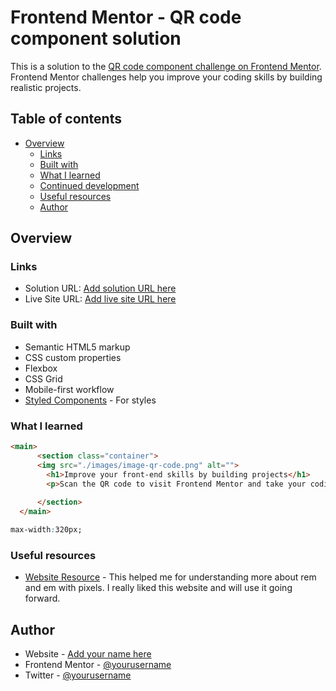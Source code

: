 # Frontend Mentor - QR code component solution

This is a solution to the [QR code component challenge on Frontend Mentor](https://www.frontendmentor.io/challenges/qr-code-component-iux_sIO_H). Frontend Mentor challenges help you improve your coding skills by building realistic projects. 

## Table of contents

- [Overview](#overview)
  - [Links](#links)
  - [Built with](#built-with)
  - [What I learned](#what-i-learned)
  - [Continued development](#continued-development)
  - [Useful resources](#useful-resources)
  - [Author](#author)



## Overview

### Links
- Solution URL: [Add solution URL here](https://www.frontendmentor.io/solutions/qr-component-LSR_2s0QLJ)
- Live Site URL: [Add live site URL here](https://qr-code-component-two-lyart.vercel.app/)

### Built with

- Semantic HTML5 markup
- CSS custom properties
- Flexbox
- CSS Grid
- Mobile-first workflow
- [Styled Components](https://styled-components.com/) - For styles


### What I learned

```html
<main>
      <section class="container">
      <img src="./images/image-qr-code.png" alt="">
        <h1>Improve your front-end skills by building projects</h1>
        <p>Scan the QR code to visit Frontend Mentor and take your coding skills to the next level.</p> 
      
      </section>
  </main>
```
```css
max-width:320px;
```

### Useful resources

- [Website Resource](https://www.joshwcomeau.com/css/surprising-truth-about-pixels-and-accessibility/) - This helped me for understanding more about rem and em with pixels. I really liked this website and will use it going forward.

## Author

- Website - [Add your name here](https://github.com/SalmaanShire365)
- Frontend Mentor - [@yourusername](https://www.frontendmentor.io/profile/SalmaanShire365)
- Twitter - [@yourusername](https://twitter.com/shire__salmaan)

